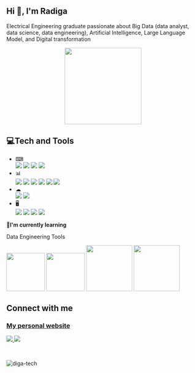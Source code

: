 <h2 align="left">Hi 👋, I'm Radiga</h2>
<p align="left">Electrical Engineering graduate passionate about Big Data (data analyst, data science, data engineering), Artificial Intelligence, Large Language Model, and Digital transformation</p>
<p align="center"><img height=200px src="https://images.squarespace-cdn.com/content/v1/5769fc401b631bab1addb2ab/1541580611624-TE64QGKRJG8SWAIUS7NS/ke17ZwdGBToddI8pDm48kPoswlzjSVMM-SxOp7CV59BZw-zPPgdn4jUwVcJE1ZvWQUxwkmyExglNqGp0IvTJZamWLI2zvYWH8K3-s_4yszcp2ryTI0HqTOaaUohrI8PI6FXy8c9PWtBlqAVlUS5izpdcIXDZqDYvprRqZ29Pw0o/coding-freak.gif"/>
</p>
<h2>💻Tech and Tools</h2>
<ul>
  <li>⌨</li>
  <img src="https://img.shields.io/badge/HTML5-E34F26?style=for-the-badge&logo=html5&logoColor=white"/> <img src="https://img.shields.io/badge/CSS3-1572B6?style=for-the-badge&logo=css3&logoColor=white"/> <img src="https://img.shields.io/badge/JavaScript-323330?style=for-the-badge&logo=javascript&logoColor=F7DF1E"/> <img src="https://img.shields.io/badge/Node%20js-339933?style=for-the-badge&logo=nodedotjs&logoColor=white"/> 
  <li>📊</li>
  <img src="https://img.shields.io/badge/Python-FFD43B?style=for-the-badge&logo=python&logoColor=blue"/> <img src="https://img.shields.io/badge/scikit_learn-F7931E?style=for-the-badge&logo=scikit-learn&logoColor=white"/> <img src="https://img.shields.io/badge/TensorFlow-FF6F00?style=for-the-badge&logo=TensorFlow&logoColor=white"/> <img src="https://img.shields.io/badge/Keras-D00000?style=for-the-badge&logo=Keras&logoColor=white"/> <img src="https://img.shields.io/badge/MySQL-005C84?style=for-the-badge&logo=mysql&logoColor=white"/> <img src="[https://img.shields.io/badge/MySQL-005C84?style=for-the-badge&logo=mysql&logoColor=white](https://img.shields.io/badge/-HuggingFace-FDEE21?style=for-the-badge&logo=HuggingFace&logoColor=black)"/> 
  <li>☁</li>
  <img src="https://img.shields.io/badge/Docker-2CA5E0?style=for-the-badge&logo=docker&logoColor=white"/> <img src="https://img.shields.io/badge/Alibaba_Cloud-FF6A00?style=for-the-badge&logo=alibabacloud&logoColor=white"/> 
  
  <li>🖥</li>
  <img src="https://img.shields.io/badge/Windows-0078D6?style=for-the-badge&logo=windows&logoColor=white"/> <img src="https://img.shields.io/badge/Linux-FCC624?style=for-the-badge&logo=linux&logoColor=black"/> <img src="https://img.shields.io/badge/Raspberry%20Pi-A22846?style=for-the-badge&logo=Raspberry%20Pi&logoColor=white"/> <img src="https://img.shields.io/badge/Arduino-00979D?style=for-the-badge&logo=Arduino&logoColor=white"/>
</ul>


<b>📝I'm currently learning</b>
<p>Data Engineering Tools</p> 

<p> <img width=100 src="https://raw.githubusercontent.com/marwin1991/profile-technology-icons/refs/heads/main/icons/gcp.png"/> <img width=100 src="https://raw.githubusercontent.com/marwin1991/profile-technology-icons/refs/heads/main/icons/apache_spark.png"/> <img width=120 src="https://upload.wikimedia.org/wikipedia/commons/d/de/AirflowLogo.png"/> <img width=120 src="https://logos-world.net/wp-content/uploads/2022/11/Snowflake-Logo-500x281.png"/> </p>


<h2 align="left">Connect with me</h2>
<a href="diga-site.netlify.app"><h3>My personal website</h3></a>
<p align="left">
  <a href="https://www.linkedin.com/in/muhammad-radiga-gubarda/">
    <img src="https://img.shields.io/badge/LinkedIn-0077B5?style=for-the-badge&logo=linkedin&logoColor=white"/>
  </a>
  <a href="mailto:radigagubarda@gmail.com">
    <img src="https://img.shields.io/badge/Gmail-D14836?style=for-the-badge&logo=gmail&logoColor=white"/>
  </a>
  
</p>
<br>
<p><img align="left" src="https://github-readme-stats.vercel.app/api/top-langs?username=diga-tech&show_icons=true&locale=en&layout=compact" alt="diga-tech" /></p>

